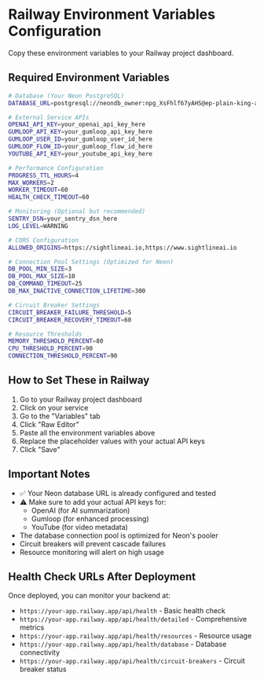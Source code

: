 # Railway Environment Variables Configuration

Copy these environment variables to your Railway project dashboard.

## Required Environment Variables

```bash
# Database (Your Neon PostgreSQL)
DATABASE_URL=postgresql://neondb_owner:npg_XsFhlf67yAHS@ep-plain-king-aec6xvqs-pooler.c-2.us-east-2.aws.neon.tech/neondb?sslmode=require

# External Service APIs
OPENAI_API_KEY=your_openai_api_key_here
GUMLOOP_API_KEY=your_gumloop_api_key_here
GUMLOOP_USER_ID=your_gumloop_user_id_here
GUMLOOP_FLOW_ID=your_gumloop_flow_id_here
YOUTUBE_API_KEY=your_youtube_api_key_here

# Performance Configuration
PROGRESS_TTL_HOURS=4
MAX_WORKERS=2
WORKER_TIMEOUT=60
HEALTH_CHECK_TIMEOUT=60

# Monitoring (Optional but recommended)
SENTRY_DSN=your_sentry_dsn_here
LOG_LEVEL=WARNING

# CORS Configuration
ALLOWED_ORIGINS=https://sightlineai.io,https://www.sightlineai.io

# Connection Pool Settings (Optimized for Neon)
DB_POOL_MIN_SIZE=3
DB_POOL_MAX_SIZE=10
DB_COMMAND_TIMEOUT=25
DB_MAX_INACTIVE_CONNECTION_LIFETIME=300

# Circuit Breaker Settings
CIRCUIT_BREAKER_FAILURE_THRESHOLD=5
CIRCUIT_BREAKER_RECOVERY_TIMEOUT=60

# Resource Thresholds
MEMORY_THRESHOLD_PERCENT=80
CPU_THRESHOLD_PERCENT=90
CONNECTION_THRESHOLD_PERCENT=90
```

## How to Set These in Railway

1. Go to your Railway project dashboard
2. Click on your service
3. Go to the "Variables" tab
4. Click "Raw Editor"
5. Paste all the environment variables above
6. Replace the placeholder values with your actual API keys
7. Click "Save"

## Important Notes

- ✅ Your Neon database URL is already configured and tested
- ⚠️ Make sure to add your actual API keys for:
  - OpenAI (for AI summarization)
  - Gumloop (for enhanced processing)
  - YouTube (for video metadata)
- The database connection pool is optimized for Neon's pooler
- Circuit breakers will prevent cascade failures
- Resource monitoring will alert on high usage

## Health Check URLs After Deployment

Once deployed, you can monitor your backend at:

- `https://your-app.railway.app/api/health` - Basic health check
- `https://your-app.railway.app/api/health/detailed` - Comprehensive metrics
- `https://your-app.railway.app/api/health/resources` - Resource usage
- `https://your-app.railway.app/api/health/database` - Database connectivity
- `https://your-app.railway.app/api/health/circuit-breakers` - Circuit breaker status